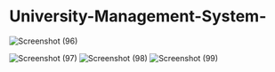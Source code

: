 # University-Management-System-
![Screenshot (96)](https://user-images.githubusercontent.com/91980956/148958093-4f410a6b-2a09-4c74-b0c4-dbcac02a2f41.png)

![Screenshot (97)](https://user-images.githubusercontent.com/91980956/148958101-be1f46b2-cca3-4718-89ed-1ed8d14811cd.png)
![Screenshot (98)](https://user-images.githubusercontent.com/91980956/148958106-4ede6213-b955-4654-899e-8771013ca8b0.png)
![Screenshot (99)](https://user-images.githubusercontent.com/91980956/148958113-7d4e5c92-0fb6-403d-a37a-9cf073fc84c1.png)
